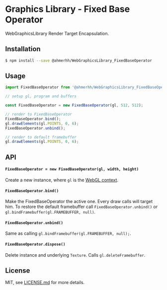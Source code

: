 # Graphics Library - Fixed Base Operator

WebGraphicsLibrary Render Target Encapsulation.

## Installation

```sh
$ npm install --save @ahmerhh/WebGraphicsLibrary_FixedBaseOperator
```

## Usage

```js
import FixedBaseOperator from '@ahmerhh/WebGraphicsLibrary_FixedBaseOperator';

// setup gl, program and buffers

const FixedBaseOperator = new FixedBaseOperator(gl, 512, 512);

// render to FixedBaseOperator
FixedBaseOperator.bind();
gl.drawElements(gl.POINTS, 0, 6);
FixedBaseOperator.unbind();

// render to default framebuffer
gl.drawElements(gl.POINTS, 0, 6);
```

## API

#### `FixedBaseOperator = new FixedBaseOperator(gl, width, height)`

Create a new instance, where `gl` is the [WebGL context](https://github.com/ahmerhh/WebGraphicLibrary_FixedBaseOperator).

#### `FixedBaseOperator.bind()`

Make the FixedBaseOperator the active one. Every draw calls will target him. To restore the default framebuffer call `FixedBaseOperator.unbind()` or `gl.bindFramebuffer(gl.FRAMEBUFFER, null)`.

#### `FixedBaseOperator.unbind()`

Same as calling `gl.bindFramebuffer(gl.FRAMEBUFFER, null);`.

#### `FixedBaseOperator.dispose()`

Delete instance and underlying `Texture`. Calls `gl.deleteFramebuffer`.

## License

MIT, see [LICENSE.md](https://github.com/ahmerhh/WebGraphicLibrary_FixedBaseOperator/blob/master/LICENSE.md) for more details.
